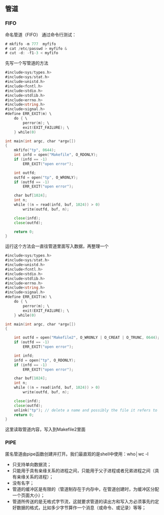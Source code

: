 ## 管道

### FIFO
命名管道（FIFO）
通过命令行测试：
```go
# mkfifo -m 777  myfifo 
# cat /etc/passwd > myfifo &
# cut -d: -f1-3 < myfifo  
```
先写一个写管道的方法
```go
#include<sys/types.h>
#include<sys/stat.h>
#include<unistd.h>
#include<fcntl.h>
#include<stdio.h>
#include<stdlib.h>
#include<errno.h>
#include<string.h>
#include<signal.h>
#define ERR_EXIT(m) \
    do { \
        perror(m); \
        exit(EXIT_FAILURE); \
    } while(0)

int main(int argc, char *argv[])
{
    mkfifo("tp", 0644);
    int infd = open("Makefile", O_RDONLY);
    if (infd == -1)
        ERR_EXIT("open error");

    int outfd;
    outfd = open("tp", O_WRONLY);
    if (outfd == -1)
        ERR_EXIT("open error");

    char buf[1024];
    int n;
    while ((n = read(infd, buf, 1024)) > 0)
        write(outfd, buf, n);

    close(infd);
    close(outfd);

    return 0;
}
```
运行这个方法会一直往管道里面写入数据，再整理一个
```go
#include<sys/types.h>
#include<sys/stat.h>
#include<unistd.h>
#include<fcntl.h>
#include<stdio.h>
#include<stdlib.h>
#include<errno.h>
#include<string.h>
#include<signal.h>
#define ERR_EXIT(m) \
    do { \
        perror(m); \
        exit(EXIT_FAILURE); \
    } while(0)

int main(int argc, char *argv[])
{

    int outfd = open("Makefile2", O_WRONLY | O_CREAT | O_TRUNC, 0644);
    if (outfd == -1)
        ERR_EXIT("open error");

    int infd;
    infd = open("tp", O_RDONLY);
    if (infd == -1)
        ERR_EXIT("open error");

    char buf[1024];
    int n;
    while ((n = read(infd, buf, 1024)) > 0)
        write(outfd, buf, n);

    close(infd);
    close(outfd);
    unlink("tp"); // delete a name and possibly the file it refers to
    return 0;
}
```
这里读取管道内容，写入到Makefile2里面


### PIPE
匿名管道由pipe函数创建并打开。我们最直观的是shell中使用：who│wc -l

* 只支持单向数据流；
* 只能用于具有亲缘关系的进程之间，只能用于父子进程或者兄弟进程之间（具有亲缘关系的进程）；
* 没有名字；
* 管道的缓冲区是有限的（管道制存在于内存中，在管道创建时，为缓冲区分配一个页面大小）；
* 管道所传送的是无格式字节流，这就要求管道的读出方和写入方必须事先约定好数据的格式，比如多少字节算作一个消息（或命令、或记录）等等；
